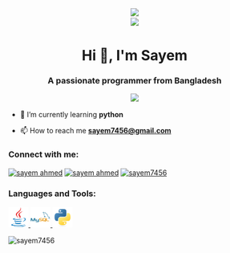 <div id="header0" align="center">
  <img  src="https://www.linkpicture.com/q/ezgif-1-765b2628a9.gif" width="350" />
</div>

<div id="header" align="center">
  <img src="https://media.giphy.com/media/Z9mnGHAh5i6hy9yRag/giphy.gif" width="250"/>
</div>
<h1 align="center">Hi 👋, I'm Sayem</h1>
<h3 align="center">A passionate programmer from Bangladesh</h3>


<p align="center">
     <a href="https://visitorbadge.io/status?path=sayem7456"><img src="https://api.visitorbadge.io/api/visitors?path=sayem7456&label=VISITORS%20COUNT&labelColor=%23000000&countColor=%23ff0000&style=flat" /></a>
   
</p>


- 🌱 I’m currently learning **python**

- 📫 How to reach me **sayem7456@gmail.com**

<h3 align="left">Connect with me:</h3>
<p align="left">
<a href="https://www.linkedin.com/in/sayem-ahmed-5b21b21b5/" target="blank"><img align="center" src="https://raw.githubusercontent.com/rahuldkjain/github-profile-readme-generator/master/src/images/icons/Social/linked-in-alt.svg" alt="sayem ahmed" height="30" width="40" /></a>
<a href="https://www.facebook.com/profile.php?id=100009572460162" target="blank"><img align="center" src="https://raw.githubusercontent.com/rahuldkjain/github-profile-readme-generator/master/src/images/icons/Social/facebook.svg" alt="sayem ahmed" height="30" width="40" /></a>
<a href="https://www.instagram.com/sayem7456/" target="blank"><img align="center" src="https://raw.githubusercontent.com/rahuldkjain/github-profile-readme-generator/master/src/images/icons/Social/instagram.svg" alt="sayem7456" height="30" width="40" /></a>
</p>

<h3 align="left">Languages and Tools:</h3>
<p align="left"> <a href="https://www.java.com" target="_blank" rel="noreferrer"> <img src="https://raw.githubusercontent.com/devicons/devicon/master/icons/java/java-original.svg" alt="java" width="40" height="40"/> </a> <a href="https://www.mysql.com/" target="_blank" rel="noreferrer"> <img src="https://raw.githubusercontent.com/devicons/devicon/master/icons/mysql/mysql-original-wordmark.svg" alt="mysql" width="40" height="40"/> </a> <a href="https://www.python.org" target="_blank" rel="noreferrer"> <img src="https://raw.githubusercontent.com/devicons/devicon/master/icons/python/python-original.svg" alt="python" width="40" height="40"/> </a> </p>

<p><img align="center" src="https://github-readme-stats.vercel.app/api/top-langs?username=sayem7456&show_icons=true&locale=en&layout=compact" alt="sayem7456" /></p>
